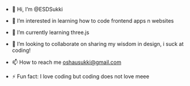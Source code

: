 - 👋 Hi, I’m @ESDSukki
- 👀 I’m interested in learning how to code frontend apps n websites
- 🌱 I’m currently learning three.js
- 💞️ I’m looking to collaborate on sharing my wisdom in design, i suck at coding!
- 📫 How to reach me oshausukki@gmail.com
  
- ⚡ Fun fact: I love coding but coding does not love meee

<!---
ESDSukki/ESDSukki is a ✨ special ✨ repository because its `README.md` (this file) appears on your GitHub profile.
You can click the Preview link to take a look at your changes.
--->

